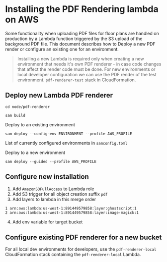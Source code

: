 # Installing the PDF Rendering lambda on AWS

Some functionality when uploading PDF files for floor plans are handled on production by a Lambda function triggered by the S3 upload of the background PDF file.
This document describes how to Deploy a new PDF render or configure an existing one for an environment.

> Installing a new Lambda is required only when creating a new environment that needs it's own PDF renderer - in case code changes that affect the render code must be done.
> For new environments or local developer configuration we can use the PDF render of the test environment. `pdf-renderer-test` stack in CloudFormation.

## Deploy new Lambda PDF renderer

```
cd node/pdf-renderer
```

```
sam build
```

Deploy to an existing environment
```
sam deploy --config-env ENVIRONMENT --profile AWS_PROFILE
```

List of currently configured environments in `samconfig.toml`

Deploy to a new environment
```
sam deploy --guided --profile AWS_PROFILE
```

## Configure new installation

1. Add `AmazonS3FullAccess` to Lambda role
2. Add S3 trigger for all object creation suffix `pdf`
3. Add layers to lambda in this merge order
```
1 arn:aws:lambda:us-west-1:891449579858:layer:ghostscript:1
2 arn:aws:lambda:us-west-1:891449579858:layer:image-magick:1
```
4. Add env variable for target bucket

## Configure existing PDF renderer for a new bucket

For all local dev environments for developers, use the `pdf-renderer-local` CloudFormation stack containing the `pdf-renderer-local` Lambda.


